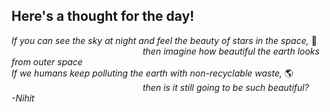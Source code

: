 ## Here's a thought for the day!
_If you can see the sky at night and feel the beauty of stars in the space,_ 🌌
<br>
&emsp;&emsp;&emsp;&emsp;&emsp;&emsp;&emsp;&emsp;&emsp;&emsp;&emsp;&emsp;&emsp;&emsp;&emsp;_then imagine how beautiful the earth looks from outer space_ 
<br>
_If we humans keep polluting the earth with non-recyclable waste,_ 🌎
<br>
&emsp;&emsp;&emsp;&emsp;&emsp;&emsp;&emsp;&emsp;&emsp;&emsp;&emsp;&emsp;&emsp;&emsp;&emsp;_then is it still going to be such beautiful?_
<br>
_-Nihit_ 
